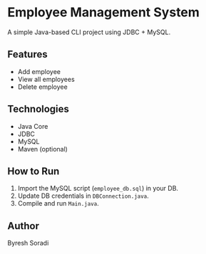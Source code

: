 # Employee Management System

A simple Java-based CLI project using JDBC + MySQL.

## Features

- Add employee
- View all employees
- Delete employee

## Technologies

- Java Core
- JDBC
- MySQL
- Maven (optional)

## How to Run

1. Import the MySQL script (`employee_db.sql`) in your DB.
2. Update DB credentials in `DBConnection.java`.
3. Compile and run `Main.java`.

## Author

Byresh Soradi

